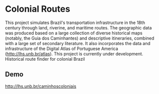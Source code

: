 # Colonial Routes

This project simulates Brazil's transportation infrastructure in the 18th century through land, riverine, and maritime routes. The geographic data was produced based on a large collection of diverse historical maps (notably, the Guia dos Caminhantes) and descriptive itineraries, combined with a large set of secondary literature. It also incorporates the data and infrastructure of the Digital Atlas of Portuguese America (http://lhs.unb.br/atlas). This project is currently under development.
Historical route finder for colonial Brazil

## Demo
http://lhs.unb.br/caminhoscoloniais
